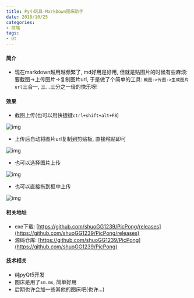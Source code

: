 ```yaml
---
title: Py小玩具-MarkDown图床助手
date: 2018/10/25
categories: 
- 前端
tags:
- Qt
---
```

#### 简介
* 现在markdown越用越频繁了, md好用是好用, 但就是贴图片的时候有些麻烦: 要截图->上传图片->复制图片url, 于是做了个简单的工具: `截图->传图->生成图片url`三合一, 三...三分之一倍的快乐呀!


#### 效果
* 截图上传(也可以用快捷键`ctrl+shift+alt+F8`)

![img](https://i.loli.net/2018/10/25/5bd1b6bc0ce73.gif)

* 上传后自动将图片url复制到剪贴板, 直接粘贴即可

![img](https://i.loli.net/2018/10/25/5bd1b75390dec.gif)

* 也可以选择图片上传

![img](https://i.loli.net/2018/10/25/5bd1b786a5f92.gif)

* 也可以直接拖到框中上传

![img](https://i.loli.net/2018/10/25/5bd1b7c38eded.gif)



#### 相关地址
* exe下载: [https://github.com/shuoGG1239/PicPong/releases](https://github.com/shuoGG1239/PicPong/releases)
* 源码仓库: [https://github.com/shuoGG1239/PicPong](https://github.com/shuoGG1239/PicPong)



#### 技术相关
* 纯pyQt5开发
* 图床是用了`sm.ms`, 简单好用
* 后期也许会加一些其他的图床吧(也许...)